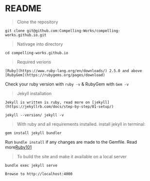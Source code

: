 # README

> Clone the repository

    git clone git@github.com:Compelling-Works/compelling-works.github.io.git


> Nativage into directory

    cd compelling-works.github.io


> Required verions

    [Ruby](https://www.ruby-lang.org/en/downloads/) 2.5.0 and above
    [RubyGem](https://rubygems.org/pages/download)

 Check your ruby version with `ruby -v` & RubyGem with `Gem -v` 


> Jekyll installation
  
    Jekyll is written is ruby, read more on [jekyll](https://jekyllrb.com/docs/step-by-step/01-setup/)

    jekyll --version/ jekyll -v


> With ruby and all requirements installed. install jekyll in terminal:
  
    gem install jekyll bundler


Run `bundle install` if any changes are made to the Gemfile. Read more[Ruby101](https://jekyllrb.com/docs/ruby-101/)

> To build the site and make it available on a local server
    
    bundle exec jekyll serve

    Browse to http://localhost:4000
